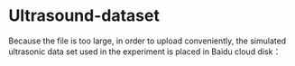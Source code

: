 # Ultrasound-dataset
Because the file is too large, in order to upload conveniently, the simulated ultrasonic data set used in the experiment is placed in Baidu cloud disk：
